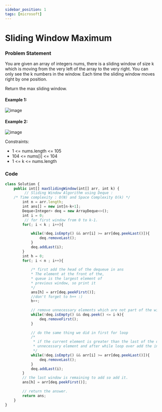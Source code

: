 ```yaml
---
sidebar_position: 1
tags: [microsoft]
---
```


# Sliding Window Maximum

### Problem Statement

You are given an array of integers nums, there is a sliding window of size k which is moving from the very left of the array to the very right. You can only see the k numbers in the window. Each time the sliding window moves right by one position.

Return the max sliding window.

#### Example 1:

![image](https://user-images.githubusercontent.com/77881638/206825193-ff045127-2fd1-4488-84a6-d2875240422b.png)

#### Example 2:

![image](https://user-images.githubusercontent.com/77881638/206825216-e29475fd-bc59-4c58-903d-b56e057e32b1.png)


Constraints:

- 1 <= nums.length <= 105
- 104 <= nums[i] <= 104
- 1 <= k <= nums.length
 
 
 ### Code
```jsx title="JAVA Code"
class Solution {
    public int[] maxSlidingWindow(int[] arr, int k) {
         // Sliding Window Algorithm using Deque :
    /* Time complexity : O(N) and Space Complexity O(k) */
        int n = arr.length;
        int ans[] = new int[n-k+1];
        Deque<Integer> deq = new ArrayDeque<>();
        int i = 0;
         // for first window from 0 to k-1.
        for(; i < k ; i++){
            
            while(!deq.isEmpty() && arr[i] >= arr[deq.peekLast()]){
                deq.removeLast();
            }
            deq.addLast(i);
        }
        int h = 0;
        for(; i < n ; i++){
            
            /* first add the head of the dequeue in ans
            * The element at the front of the,
            * queue is the largest element of
            * previous window, so print it
            */
            ans[h] = arr[deq.peekFirst()];
            //don't forget to h++ :)
            h++;
            
            // remove unnecessary elements which are not part of the window.
            while(!deq.isEmpty() && deq.peek() <= i-k){
                deq.removeFirst();
            }
            
            // do the same thing we did in first for loop
            /*
             * if the current element is greater than the last of the deq the remove the
             * unnecessary element and after while loop over add the index at last of                  * deq.
             */
            while(!deq.isEmpty() && arr[i] >= arr[deq.peekLast()]){
                deq.removeLast();
            }
            deq.addLast(i);    
        }
        // the last window is remaining to add so add it.
        ans[h] = arr[deq.peekFirst()];
        
        // return the answer.
        return ans;
    }
}
 ```

